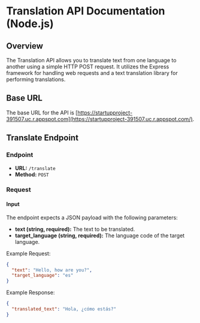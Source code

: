 # Translation API Documentation (Node.js)

## Overview

The Translation API allows you to translate text from one language to another using a simple HTTP POST request. It utilizes the Express framework for handling web requests and a text translation library for performing translations.

## Base URL

The base URL for the API is [https://startupproject-391507.uc.r.appspot.com](https://startupproject-391507.uc.r.appspot.com/).

## Translate Endpoint

### Endpoint

- **URL:** `/translate`
- **Method:** `POST`

### Request

#### Input

The endpoint expects a JSON payload with the following parameters:

- **text (string, required):** The text to be translated.
- **target_language (string, required):** The language code of the target language.

Example Request:

```json
{
  "text": "Hello, how are you?",
  "target_language": "es"
}
```
Example Response:
```json
{
  "translated_text": "Hola, ¿cómo estás?"
}
```
